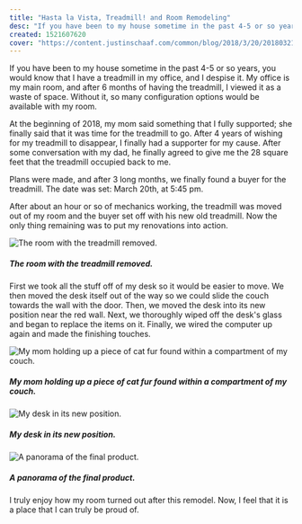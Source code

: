 ```yaml
---
title: "Hasta la Vista, Treadmill! and Room Remodeling"
desc: "If you have been to my house sometime in the past 4-5 or so years, you would know that I have a treadmill in my office, and I despise it. My office is my main room, and after 6 months of having the treadmill, I viewed it as a waste of space. Without it, so many configuration options would be available with my room. However, circumstances presented itself to where I could get rid of it..."
created: 1521607620
cover: "https://content.justinschaaf.com/common/blog/2018/3/20/20180321_040032927_iOS.webp"
---
```


If you have been to my house sometime in the past 4-5 or so years, you would know that I have a treadmill in my office, and I despise it. My office is my main room, and after 6 months of having the treadmill, I viewed it as a waste of space. Without it, so many configuration options would be available with my room.

At the beginning of 2018, my mom said something that I fully supported; she finally said that it was time for the treadmill to go. After 4 years of wishing for my treadmill to disappear, I finally had a supporter for my cause. After some conversation with my dad, he finally agreed to give me the 28 square feet that the treadmill occupied back to me.

Plans were made, and after 3 long months, we finally found a buyer for the treadmill. The date was set: March 20th, at 5:45 pm.

After about an hour or so of mechanics working, the treadmill was moved out of my room and the buyer set off with his new old treadmill. Now the only thing remaining was to put my renovations into action.

![The room with the treadmill removed.](https://content.justinschaaf.com/common/blog/2018/3/20/20180321_020957347_iOS.webp)

##### *The room with the treadmill removed.*

First we took all the stuff off of my desk so it would be easier to move. We then moved the desk itself out of the way so we could slide the couch towards the wall with the door. Then, we moved the desk into its new position near the red wall. Next, we thoroughly wiped off the desk's glass and began to replace the items on it. Finally, we wired the computer up again and made the finishing touches.

![My mom holding up a piece of cat fur found within a compartment of my couch.](https://content.justinschaaf.com/common/blog/2018/3/20/20180321_030850543_iOS.webp)

##### *My mom holding up a piece of cat fur found within a compartment of my couch.*

![My desk in its new position.](https://content.justinschaaf.com/common/blog/2018/3/20/20180321_040000077_iOS.webp)

##### *My desk in its new position.*

![A panorama of the final product.](https://content.justinschaaf.com/common/blog/2018/3/20/20180321_040032927_iOS.webp)

##### *A panorama of the final product.*

I truly enjoy how my room turned out after this remodel. Now, I feel that it is a place that I can truly be proud of.


